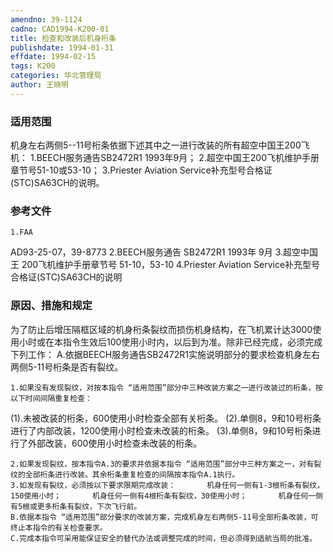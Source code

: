 ```yaml
---
amendno: 39-1124
cadno: CAD1994-K200-01
title: 检查和改装后机身桁条
publishdate: 1994-01-31
effdate: 1994-02-15
tags: K200
categories: 华北管理局
author: 王晓明
---
```


### 适用范围 
机身左右两侧5--11号桁条依据下述其中之一进行改装的所有超空中国王200飞机：
1.BEECH服务通告SB2472R1 1993年9月；
2.超空中国王200飞机维护手册章节号51-10或53-10；
3.Priester Aviation Service补充型号合格证(STC)SA63CH的说明。

### 参考文件
    1.FAA 
AD93-25-07，39-8773 
    2.BEECH服务通告 SB2472R1 1993年 9月
    3.超空中国王 200飞机维护手册章节号 51-10，53-10 
    4.Priester Aviation Service补充型号合格证(STC)SA63CH的说明


### 原因、措施和规定 
为了防止后增压隔框区域的机身桁条裂纹而损伤机身结构，在飞机累计达3000使用小时或在本指令生效后100使用小时内，以后到为准。除非已经完成，必须完成下列工作： 
    A.依据BEECH服务通告SB2472R1实施说明部分的要求检查机身左右两侧5-11号桁条是否有裂纹。 
    
    1.如果没有发现裂纹，对按本指令 “适用范围”部分中三种改装方案之一进行改装过的桁条，按以下时间间隔重复检查： 
(1).未被改装的桁条，600使用小时检查全部有关桁条。 
    (2).单侧8，9和10号桁条进行了内部改装，1200使用小时检查未改装的桁条。 
    (3).单侧8，9和10号桁条进行了外部改装，600使用小时检查未改装的桁条。 

    2.如果发现裂纹，按本指令A.3的要求并依据本指令 “适用范围”部分中三种方案之一，对有裂纹的全部桁条进行改装。其余桁条重复检查的间隔按本指令A.1执行。 
    3.如发现有裂纹，必须按以下要求限期完成改装：       机身任何一侧有1-3根桁条有裂纹，150使用小时；       机身任何一侧有4根桁条有裂纹，30使用小时；       机身任何一侧有5根或更多桁条有裂纹，下次飞行前。 
    B.依据本指令 “适用范围”部分要求的改装方案，完成机身左右两侧5-11号全部桁条改装，可终止本指令的有关检查要求。 
    C.完成本指令可采用能保证安全的替代办法或调整完成的时间，但必须得到适航当局的批准。


